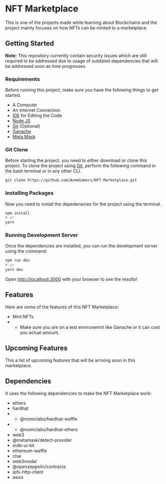 # NFT Marketplace

This is one of the projects made while learning about Blockchains and the project mainly focuses on how NFTs can be minted to a marketplace.


## Getting Started

**Note:** This repository currently contain security issues which are still required to be addressed due to usage of outdated dependencies that will be addressed soon as time progresses.

### Requirements
Before running this project, make sure you have the following things to get started.
- A Computer
- An Internet Connection
- [IDE](https://www.google.com/search?q=IDE+Examples&ei=YRVaYp65ObyM9u8P4tOpyAI&ved=0ahUKEwje7ZaGsZf3AhU8hv0HHeJpCikQ4dUDCA4&uact=5&oq=IDE+Examples&gs_lcp=Cgdnd3Mtd2l6EAMyBwgAEEcQsAMyBwgAEEcQsAMyBwgAEEcQsAMyBwgAEEcQsAMyBwgAEEcQsAMyBwgAEEcQsAMyBwgAEEcQsAMyBwgAEEcQsAMyBwgAELADEEMyBwgAELADEENKBAhBGABKBAhGGABQfFh8YKYDaAFwAXgAgAEAiAEAkgEAmAEAoAEByAEKwAEB&sclient=gws-wiz) for Editing the Code
- [Node JS](https://nodejs.org/en/download/)
- [Git](https://git-scm.com/downloads) (Optional)
- [Ganache](https://trufflesuite.com/ganache/)
- [Meta Mask](https://metamask.io/download/)


### Git Clone

Before starting the project, you need to either download or clone this project. To clone the project using [Git](https://git-scm.com/downloads), perform the following command in the bash terminal or in any other CLI.

```bash
git clone https://github.com/AcmeGamers/NFT-Marketplace.git
```

### Installing Packages

Now you need to install the depedenecies for the project using the terminal.

```bash
npm install
# or
yarn 
```


### Running Development Server
Once the dependencies are installed, you can run the development server using the command:

```bash
npm run dev
# or
yarn dev
```

Open [http://localhost:3000](http://localhost:3000) with your browser to see the results!

## Features
Here are some of the features of this NFT Marketplace:
- Mint NFTs
- - Make sure you are on a test environemnt like Ganache or it can cost you actual amount.

## Upcoming Features
This a list of upcoming features that will be arriving soon in this marketplace.


## Dependencies

It uses the following dependencies to make the NFT Marketplace work:
- ethers 
- hardhat 
- - @nomiclabs/hardhat-waffle 
- - @nomiclabs/hardhat-ethers 
- web3
- @metamask/detect-provider
- mdb-ui-kit
- ethereum-waffle 
- chai 
- web3modal 
- @openzeppelin/contracts 
- ipfs-http-client 
- axios
